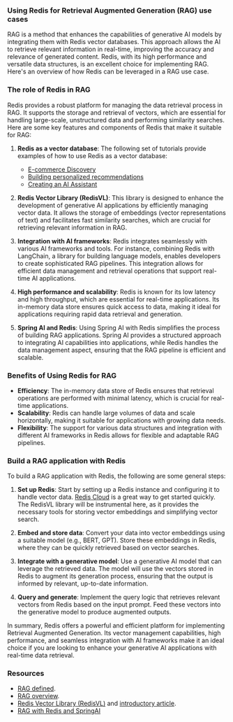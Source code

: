 ### Using Redis for Retrieval Augmented Generation (RAG) use cases

RAG is a method that enhances the capabilities of generative AI models by integrating them with Redis vector databases.
This approach allows the AI to retrieve relevant information in real-time, improving the accuracy and relevance of generated content.
Redis, with its high performance and versatile data structures, is an excellent choice for implementing RAG.
Here's an overview of how Redis can be leveraged in a RAG use case.

### The role of Redis in RAG

Redis provides a robust platform for managing the data retrieval process in RAG.
It supports the storage and retrieval of vectors, which are essential for handling large-scale, unstructured data and performing similarity searches.
Here are some key features and components of Redis that make it suitable for RAG:

1. **Redis as a vector database**: The following set of tutorials provide examples of how to use Redis as a vector database:
    - [E-commerce Discovery](redisinsight:_?tutorialId=e-commerce-discovery)
    - [Building personalized recommendations](redisinsight:_?tutorialId=personalized_recommendations)
    - [Creating an AI Assistant](redisinsight:_?tutorialId=ai_assistant)

1. **Redis Vector Library (RedisVL)**: This library is designed to enhance the development of generative AI applications by efficiently managing vector data. It allows the storage of embeddings (vector representations of text) and facilitates fast similarity searches, which are crucial for retrieving relevant information in RAG.

1. **Integration with AI frameworks**: Redis integrates seamlessly with various AI frameworks and tools. For instance, combining Redis with LangChain, a library for building language models, enables developers to create sophisticated RAG pipelines. This integration allows for efficient data management and retrieval operations that support real-time AI applications.

1. **High performance and scalability**: Redis is known for its low latency and high throughput, which are essential for real-time applications. Its in-memory data store ensures quick access to data, making it ideal for applications requiring rapid data retrieval and generation.

1. **Spring AI and Redis**: Using Spring AI with Redis simplifies the process of building RAG applications. Spring AI provides a structured approach to integrating AI capabilities into applications, while Redis handles the data management aspect, ensuring that the RAG pipeline is efficient and scalable.

### Benefits of Using Redis for RAG

- **Efficiency**: The in-memory data store of Redis ensures that retrieval operations are performed with minimal latency, which is crucial for real-time applications.
- **Scalability**: Redis can handle large volumes of data and scale horizontally, making it suitable for applications with growing data needs.
- **Flexibility**: The support for various data structures and integration with different AI frameworks in Redis allows for flexible and adaptable RAG pipelines.

### Build a RAG application with Redis

To build a RAG application with Redis, the following are some general steps:

1. **Set up Redis**: Start by setting up a Redis instance and configuring it to handle vector data. [Redis Cloud](https://redis.io/try-free/?utm_source=redisinsight&utm_medium=app&utm_campaign=RAG_tutorial) is a great way to get started quickly. The RedisVL library will be instrumental here, as it provides the necessary tools for storing vector embeddings and simplifying vector search.

1. **Embed and store data**: Convert your data into vector embeddings using a suitable model (e.g., BERT, GPT). Store these embeddings in Redis, where they can be quickly retrieved based on vector searches.

1. **Integrate with a generative model**: Use a generative AI model that can leverage the retrieved data. The model will use the vectors stored in Redis to augment its generation process, ensuring that the output is informed by relevant, up-to-date information.

1. **Query and generate**: Implement the query logic that retrieves relevant vectors from Redis based on the input prompt. Feed these vectors into the generative model to produce augmented outputs.

In summary, Redis offers a powerful and efficient platform for implementing Retrieval Augmented Generation. Its vector management capabilities, high performance, and seamless integration with AI frameworks make it an ideal choice if you are looking to enhance your generative AI applications with real-time data retrieval.

### Resources

- [RAG defined](https://redis.io/glossary/retrieval-augmented-generation/?utm_source=redisinsight&utm_medium=main&utm_campaign=tutorials).
- [RAG overview](https://redis.io/kb/doc/2ok7xd1drq/how-to-perform-retrieval-augmented-generation-rag-with-redis?utm_source=redisinsight&utm_medium=main&utm_campaign=tutorials).
- [Redis Vector Library (RedisVL)](https://redis.io/docs/latest/integrate/redisvl/?utm_source=redisinsight&utm_medium=main&utm_campaign=tutorials) and [introductory article](https://redis.io/blog/introducing-the-redis-vector-library-for-enhancing-genai-development/?utm_source=redisinsight&utm_medium=main&utm_campaign=tutorials).
- [RAG with Redis and SpringAI](https://redis.io/blog/building-a-rag-application-with-redis-and-spring-ai/?utm_source=redisinsight&utm_medium=main&utm_campaign=tutorials)
